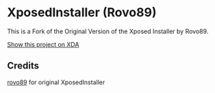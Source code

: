 XposedInstaller (Rovo89)
===============

This is a Fork of the Original Version of the Xposed Installer by Rovo89.

[Show this project on XDA](http://forum.xda-developers.com/xposed/) 

Credits
-------

[rovo89](https://github.com/rovo89) for original XposedInstaller

